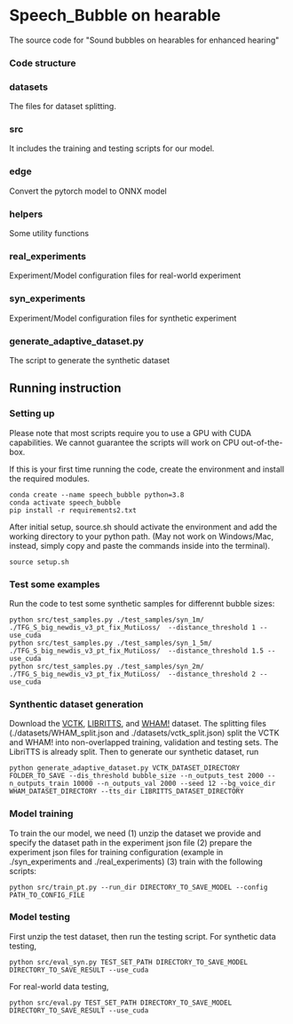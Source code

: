 # Speech_Bubble on hearable 
The source code for "Sound bubbles on hearables for enhanced hearing" 


### Code structure

### datasets
The files for dataset splitting.

### src 
It includes the training and testing scripts for our model. 

### edge 
Convert the pytorch model to ONNX model

### helpers
Some utility functions

###  real_experiments
Experiment/Model configuration files for real-world experiment

### syn_experiments
Experiment/Model configuration files for synthetic experiment

### generate_adaptive_dataset.py
The script to generate the synthetic dataset


## Running instruction

### Setting up
Please note that most scripts require you to use a GPU with CUDA capabilities. We cannot guarantee the scripts will work on CPU out-of-the-box. 

If this is your first time running the code, create the environment and install the required modules.

```
conda create --name speech_bubble python=3.8
conda activate speech_bubble
pip install -r requirements2.txt
```
After initial setup, source.sh should activate the environment and add the working directory to your python path. (May not work on Windows/Mac, instead, simply copy and paste the commands inside into the terminal).
```
source setup.sh
``` 

### Test some examples
Run the code to test some synthetic samples for differennt bubble sizes:
```
python src/test_samples.py ./test_samples/syn_1m/ ./TFG_S_big_newdis_v3_pt_fix_MutiLoss/  --distance_threshold 1 --use_cuda
python src/test_samples.py ./test_samples/syn_1_5m/ ./TFG_S_big_newdis_v3_pt_fix_MutiLoss/  --distance_threshold 1.5 --use_cuda
python src/test_samples.py ./test_samples/syn_2m/ ./TFG_S_big_newdis_v3_pt_fix_MutiLoss/  --distance_threshold 2 --use_cuda
```

### Synthentic dataset generation
Download the [VCTK](https://datashare.ed.ac.uk/handle/10283/2651), [LIBRITTS](http://www.openslr.org/60), and [WHAM!](http://wham.whisper.ai) dataset. The splitting files (./datasets/WHAM_split.json and ./datasets/vctk_split.json) split the VCTK and WHAM! into non-overlapped training, validation and testing sets. The LibriTTS is already split. Then to generate our synthetic dataset, run
```
python generate_adaptive_dataset.py VCTK_DATASET_DIRECTORY FOLDER_TO_SAVE --dis_threshold bubble_size --n_outputs_test 2000 --n_outputs_train 10000 --n_outputs_val 2000 --seed 12 --bg_voice_dir WHAM_DATASET_DIRECTORY --tts_dir LIBRITTS_DATASET_DIRECTORY
```

### Model training 
To train the our model, we need (1) unzip the dataset we provide and specify the dataset path in the experiment json file (2) prepare the experiment json files for training configuration (example in ./syn_experiments and ./real_experiments) (3)  train with the following scripts:
```
python src/train_pt.py --run_dir DIRECTORY_TO_SAVE_MODEL --config PATH_TO_CONFIG_FILE 
```

### Model testing 
First unzip the test dataset, then run the testing script.
For synthetic data testing,
```
python src/eval_syn.py TEST_SET_PATH DIRECTORY_TO_SAVE_MODEL DIRECTORY_TO_SAVE_RESULT --use_cuda 
```

For real-world data testing,
```
python src/eval.py TEST_SET_PATH DIRECTORY_TO_SAVE_MODEL DIRECTORY_TO_SAVE_RESULT --use_cuda 
```
